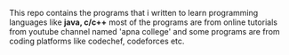 This repo contains the programs that i written to learn programming languages like __java, c/c++__ most of the programs are from online tutorials from youtube channel named 'apna college' and some programs are from coding platforms like codechef, codeforces etc.
